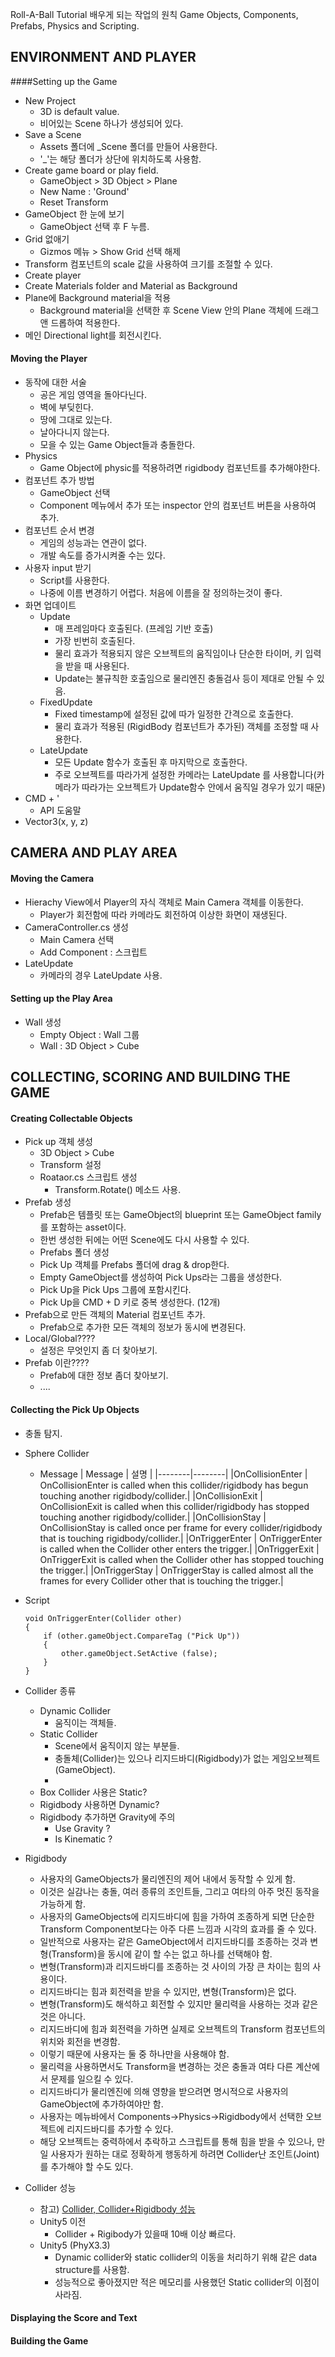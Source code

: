 Roll-A-Ball Tutorial
배우게 되는 작업의 원칙
Game Objects, Components, Prefabs, Physics and Scripting.

## ENVIRONMENT AND PLAYER
####Setting up the Game
- New Project
    - 3D is default value.
    - 비어있는 Scene 하나가 생성되어 있다.
- Save a Scene
	- Assets 폴더에 _Scene 폴더를 만들어 사용한다.
	- '_'는 해당 폴더가 상단에 위치하도록 사용함.
- Create game board or play field.
	- GameObject > 3D Object > Plane
	- New Name : 'Ground'
	- Reset Transform
- GameObject 한 눈에 보기
	- GameObject 선택 후 F 누름.
- Grid 없애기
	- Gizmos 메뉴 > Show Grid 선택 해제
- Transform 컴포넌트의 scale 값을 사용하여 크기를 조절할 수 있다.
- Create player
- Create Materials folder and Material as Background
- Plane에 Background material을 적용
	- Background material을 선택한 후 Scene View 안의 Plane 객체에 드래그 앤 드롭하여 적용한다.
- 메인 Directional light를 회전시킨다.

#### Moving the Player
- 동작에 대한 서술
	- 공은 게임 영역을 돌아다닌다.
	- 벽에 부딪힌다.
	- 땅에 그대로 있는다.
	- 날아다니지 않는다.
	- 모을 수 있는 Game Object들과 충돌한다.
- Physics
	- Game Object에 physic를 적용하려면 rigidbody 컴포넌트를 추가해야한다.
- 컴포넌트 추가 방법
	- GameObject 선택
	- Component 메뉴에서 추가 또는 inspector 안의 컴포넌트 버튼을 사용하여 추가.
- 컴포넌트 순서 변경
	- 게임의 성능과는 연관이 없다.
	- 개발 속도를 증가시켜줄 수는 있다.
- 사용자 input 받기
	- Script를 사용한다.
	- 나중에 이름 변경하기 어렵다. 처음에 이름을 잘 정의하는것이 좋다.
- 화면 업데이트
	- Update
		- 매 프레임마다 호출된다. (프레임 기반 호출)
		- 가장 빈번히 호출된다.
		- 물리 효과가 적용되지 않은 오브젝트의 움직임이나 단순한 타이머, 키 입력을 받을 때 사용된다.
		- Update는 불규칙한 호출임으로 물리엔진 충돌검사 등이 제대로 안될 수 있음.
	- FixedUpdate
		- Fixed timestamp에 설정된 값에 따가 일정한 간격으로 호출한다.
		- 물리 효과가 적용된 (RigidBody 컴포넌트가 추가된) 객체를 조정할 때 사용한다.
	- LateUpdate
		- 모든 Update 함수가 호출된 후 마지막으로 호출한다.
		- 주로 오브젝트를 따라가게 설정한 카메라는 LateUpdate 를 사용합니다(카메라가 따라가는 오브젝트가 Update함수 안에서 움직일 경우가 있기 때문)
- CMD + '
	- API 도움말
- Vector3(x, y, z)

## CAMERA AND PLAY AREA
#### Moving the Camera
- Hierachy View에서 Player의 자식 객체로 Main Camera 객체를 이동한다.
	- Player가 회전함에 따라 카메라도 회전하여 이상한 화면이 재생된다.
- CameraController.cs 생성
	- Main Camera 선택
	- Add Component : 스크립트
- LateUpdate
	- 카메라의 경우 LateUpdate 사용.

#### Setting up the Play Area
- Wall 생성
	- Empty Object : Wall 그룹
	- Wall : 3D Object > Cube

## COLLECTING, SCORING AND BUILDING THE GAME
#### Creating Collectable Objects
- Pick up 객체 생성
	- 3D Object > Cube
	- Transform 설정
	- Roataor.cs 스크립트 생성
		- Transform.Rotate() 메소드 사용.
- Prefab 생성
	- Prefab은 템플릿 또는 GameObject의 blueprint 또는 GameObject family를 포함하는 asset이다.
	- 한번 생성한 뒤에는 어떤 Scene에도 다시 사용할 수 있다.
	- Prefabs 폴더 생성
	- Pick Up 객체를 Prefabs 폴더에 drag & drop한다.
	- Empty GameObject를 생성하여 Pick Ups라는 그룹을 생성한다.
	- Pick Up을 Pick Ups 그룹에 포함시킨다.
	- Pick Up을 CMD + D 키로 중복 생성한다. (12개)
- Prefab으로 만든 객체의 Material 컴포넌트 추가.
	- Prefab으로 추가한 모든 객체의 정보가 동시에 변경된다.
- Local/Global????
	- 설정은 무엇인지 좀 더 찾아보기.
- Prefab 이란????
	- Prefab에 대한 정보 좀더 찾아보기.
	- ....

#### Collecting the Pick Up Objects
- 충돌 탐지.
- Sphere Collider
	- Message
        | Message | 설명 |
        |--------|--------|
        |OnCollisionEnter | OnCollisionEnter is called when this collider/rigidbody has begun touching another rigidbody/collider.|
        |OnCollisionExit | OnCollisionExit is called when this collider/rigidbody has stopped touching another rigidbody/collider.|
        |OnCollisionStay | OnCollisionStay is called once per frame for every collider/rigidbody that is touching rigidbody/collider.|
        |OnTriggerEnter | OnTriggerEnter is called when the Collider other enters the trigger.|
        |OnTriggerExit | OnTriggerExit is called when the Collider other has stopped touching the trigger.|
        |OnTriggerStay | OnTriggerStay is called almost all the frames for every Collider other that is touching the trigger.|

- Script
	```
    void OnTriggerEnter(Collider other) 
    {
        if (other.gameObject.CompareTag ("Pick Up"))
        {
            other.gameObject.SetActive (false);
        }
    }
	```
- Collider 종류
	- Dynamic Collider
		- 움직이는 객체들.
	- Static Collider
		- Scene에서 움직이지 않는 부분들.
		- 충돌체(Collider)는 있으나 리지드바디(Rigidbody)가 없는 게임오브젝트(GameObject).
		- 
	- Box Collider 사용은 Static?
	- Rigidbody 사용하면 Dynamic?
	- Rigidbody 추가하면 Gravity에 주의
		- Use Gravity ?
		- Is Kinematic ?
- Rigidbody
	- 사용자의 GameObjects가 물리엔진의 제어 내에서 동작할 수 있게 함. 
	- 이것은 실감나는 충돌, 여러 종류의 조인트들, 그리고 여타의 아주 멋진 동작을 가능하게 함. 
	- 사용자의 GameObjects에 리지드바디에 힘을 가하여 조종하게 되면 단순한 Transform Component보다는 아주 다른 느낌과 시각의 효과를 줄 수 있다. 
	- 일반적으로 사용자는 같은 GameObject에서 리지드바디를 조종하는 것과 변형(Transform)을 동시에 같이 할 수는 없고 하나를 선택해야 함.
	- 변형(Transform)과 리지드바디를 조종하는 것 사이의 가장 큰 차이는 힘의 사용이다. 
	- 리지드바디는 힘과 회전력을 받을 수 있지만, 변형(Transform)은 없다.
	- 변형(Transform)도 해석하고 회전할 수 있지만 물리력을 사용하는 것과 같은 것은 아니다.
	- 리지드바디에 힘과 회전력을 가하면 실제로 오브젝트의 Transform 컴포넌트의 위치와 회전을 변경함. 
	- 이렇기 때문에 사용자는 둘 중 하나만을 사용해야 함. 
	- 물리력을 사용하면서도 Transform을 변경하는 것은 충돌과 여타 다른 계산에서 문제를 일으킬 수 있다.
	- 리지드바디가 물리엔진에 의해 영향을 받으려면 명시적으로 사용자의 GameObject에 추가하여야만 함. 
	- 사용자는 메뉴바에서 Components→Physics→Rigidbody에서 선택한 오브젝트에 리지드바디를 추가할 수 있다. 
	- 해당 오브젝트는 중력하에서 추락하고 스크립트를 통해 힘을 받을 수 있으나, 만일 사용자가 원하는 대로 정확하게 행동하게 하려면 Collider난 조인트(Joint)를 추가해야 할 수도 있다.
- Collider 성능
	- 참고) [Collider, Collider+Rigidbody 성능](http://blog.naver.com/PostView.nhn?blogId=sspsos74&logNo=220633287244&categoryNo=0&parentCategoryNo=34&viewDate=&currentPage=1&postListTopCurrentPage=1&from=postView&userTopListOpen=true&userTopListCount=5&userTopListManageOpen=false&userTopListCurrentPage=1)  
	- Unity5 이전
		- Collider + Rigibody가 있을때 10배 이상 빠르다.
    - Unity5 (PhyX3.3)
	    - Dynamic collider와 static collider의 이동을 처리하기 위해 같은 data structure를 사용함.
	    - 성능적으로 좋아졌지만 적은 메모리를 사용했던 Static collider의 이점이 사라짐.
	    
#### Displaying the Score and Text
#### Building the Game